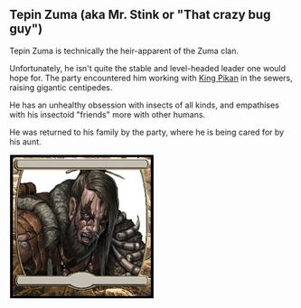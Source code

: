 ## Tepin Zuma (aka Mr. Stink or "That crazy bug guy")

Tepin Zuma is technically the heir-apparent of the Zuma clan. 

Unfortunately, he isn't quite the stable and level-headed leader one would hope for. The party encountered him working with [King Pikan](Pikan_quickling_king.md) in the sewers, raising gigantic centipedes. 

He has an unhealthy obsession with insects of all kinds, and empathises with his insectoid "friends" more with other humans. 

He was returned to his family by the party, where he is being cared for by his aunt.


![tokenimage]


[tokenimage]: /NPCs/NPCArt/TepinZuma.png


